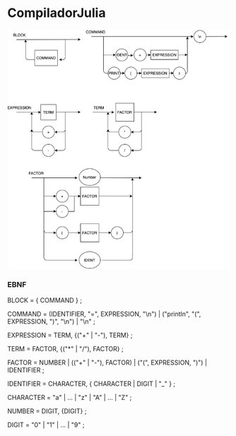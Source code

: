 # CompiladorJulia

![DiagramaSintatico](https://github.com/guigs10mil/CompiladorJulia/blob/master/DiagramaSintatico.png?raw=true)

### EBNF
BLOCK = { COMMAND } ;

COMMAND = (IDENTIFIER, "=", EXPRESSION, "\n") | ("println", "(", EXPRESSION, ")", "\n") | "\n" ;

EXPRESSION = TERM, {("+" | "-"), TERM} ;

TERM = FACTOR, {("*" | "/"), FACTOR} ;

FACTOR = NUMBER | (("+" | "-"), FACTOR) | ("(", EXPRESSION, ")") | IDENTIFIER ;

IDENTIFIER = CHARACTER, { CHARACTER | DIGIT | "_" } ;

CHARACTER = "a" | ... | "z" | "A" | ... | "Z" ;

NUMBER = DIGIT, {DIGIT} ;

DIGIT = "0" | "1" | ... | "9" ;
